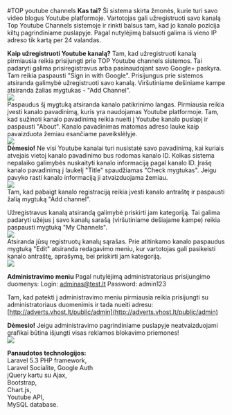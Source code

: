 #TOP youtube channels
**Kas tai?**
Ši sistema skirta žmonės, kurie turi savo video blogus Youtube platformoje. 
Vartotojas gali užregistruoti savo kanalą Top Youtube Channels sistemoje 
ir rinkti balsus tam, kad jo kanalo pozicija kiltų pagrindiniame puslapyje.
Pagal nutylėjimą balsuoti galima iš vieno IP adreso tik kartą per 24
valandas. 

**Kaip užregistruoti Youtube kanalą?**
Tam, kad užregistruoti kanalą pirmiausia reikia prisijungti prie
TOP Youtube channels sistemos. Tai padaryti galima prisiregistravus arba
pasinaudojant savo Google+ paskyra. Tam reikia paspausti "Sign in with Google".
Prisijungus prie sistemos atsiranda galimybė užregistruoti savo kanalą. 
Viršutiniame dešiniame kampe atsiranda žalias mygtukas - "Add Channel". <br />
![](https://s16.postimg.org/6kfyi6jn9/first.png)<br />
Paspaudus šį mygtuką atsiranda kanalo patikrinimo langas. Pirmiausia reikia
įvesti kanalo pavadinimą, kuris yra naudojamas Youtube platformoje. Tam, kad
sužinoti kanalo pavadinimą reikia nueiti į Youtube kanalo puslapį ir paspausti
"About". Kanalo pavadinimas matomas adreso lauke kaip pavaizduota žemiau esančiame
paveikslėlyje. <br />
![](https://s3.postimg.org/l3ty4nolv/channel_name.jpg)<br />
**Dėmesio!** Ne visi Youtube kanalai turi nusistatė savo pavadinimą, kai
kuriais atvejais vietoj kanalo pavadinimo bus rodomas kanalo ID. Kolkas
sistema nepalaiko galimybės nuskaityti kanalo informaciją pagal kanalo
ID.
Įrašę kanalo pavadinimą į laukelį "Title" spaudžiamas "Check mygtukas".
Jeigu pavyko rasti kanalo informaciją ji atvaizduojama žemiau. <br />
![](https://s16.postimg.org/smbnxha2t/fsdfdsdf.png)<br />
Tam, kad pabaigt kanalo registraciją reikia įvesti kanalo antraštę ir
paspausti žalią mygtuką "Add channel". 

Užregistravus kanalą atsirandą galimybė priskirti jam kategoriją. Tai galima
padaryti užėjus į savo kanalų sarašą (viršutiniame dešiajame kampe)
reikia paspausti mygtuką "My Channels". <br />
![](https://s22.postimg.org/jx8fvxqhd/fdsfsdfsdf.png)<br />
Atsiranda jūsų registruotų kanalų sąrašas. Prie atitinkamo kanalo
paspaudus mygtuką "Edit" atsiranda redagavimo meniu, kur vartotojas
gali pasikeisti kanalo antraštę, aprašymą, bei priskirti jam kategoriją.<br />
![](https://s4.postimg.org/r4rtudr4t/sdfsdfsdfs.png)<br />

**Administravimo meniu**
Pagal nutylėjimą administratoriaus prisijungimo duomenys:
Login: adminas@test.lt
Password: admin123

Tam, kad patekti į administravimo meniu pirmiausia reikia prisijungti su
administratoriaus duomenimis ir tada nueiti adresu:
[http://adverts.vhost.lt/public/admin](http://adverts.vhost.lt/public/admin)

**Dėmesio!** Jeigu administravimo pagrindiniame puslapyje neatvaizduojami
grafikai būtina išjungti visas reklamos blokavimo priemones!
<br />
![](https://s9.postimg.org/lqd6vy40f/sdsdsdsdsd.png)
<br />

**Panaudotos technologijos:**<br />
Laravel 5.3 PHP framework,<br />
Laravel Socialite, Google Auth<br />
jQuery kartu su Ajax,<br />
Bootstrap,<br />
Chart.js,<br />
Youtube API,<br />
MySQL database.<br />




